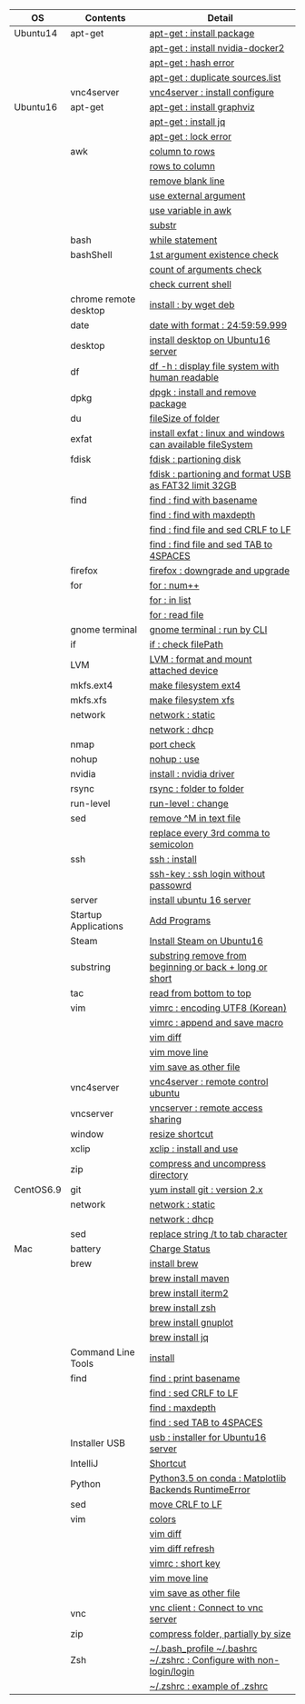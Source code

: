 | OS | Contents | Detail |
|---|---|---|
| Ubuntu14 | apt-get | [apt-get : install package](01_Ubuntu/01_14.04/01_apt-get/01_apt-get_install.md) |
| | | [apt-get : install nvidia-docker2](01_Ubuntu/01_14.04/01_apt-get/02_install_nvidia_docker_v2.md) |
| | | [apt-get : hash error](01_Ubuntu/01_14.04/01_apt-get/03_apt-get_update_hash_sum_error.md) |
| | | [apt-get : duplicate sources.list](01_Ubuntu/01_14.04/01_apt-get/04_apt-get_Duplicate_sources.list.md) |
| | vnc4server | [vnc4server : install configure](01_Ubuntu/01_14.04/02_vnc4server/01_install_config_vnc4server.md) |
| Ubuntu16 | apt-get | [apt-get : install graphviz](01_Ubuntu/02_16/01_apt-get/01_apt-get_install_graphviz_with_python3.5.md) |
| | | [apt-get : install jq](01_Ubuntu/02_16/01_apt-get/02_apt-get_install_jq.md) |
| | | [apt-get : lock error](01_Ubuntu/02_16/01_apt-get/03_apt-get_lock_error.md) |
| | awk | [column to rows](01_Ubuntu/02_16/02_awk/01_awk_column_to_rows.md) | 
| | | [rows to column](01_Ubuntu/02_16/02_awk/02_awk_rows_to_column.md) |
| | | [remove blank line](01_Ubuntu/02_16/02_awk/03_awk_remove_blank_line.md) |
| | | [use external argument](01_Ubuntu/02_16/02_awk/04_awk_use_external_argument.md) |
| | | [use variable in awk](01_Ubuntu/02_16/02_awk/05_awk_use_variable.md) |
| | | [substr](01_Ubuntu/02_16/02_awk/06_awk_substr.md) |
| | bash | [while statement](01_Ubuntu/02_16/03_bash/01_While_Statement.md) |
| | bashShell | [1st argument existence check](01_Ubuntu/02_16/04_bashShell_script/01_if_condition_1st_argument_existence_check.md) |
| | | [count of arguments check](01_Ubuntu/02_16/04_bashShell_script/02_if_condition_count_of_arguments_check.md) |
| | | [check current shell](01_Ubuntu/02_16/04_bashShell_script/03_check_current_shell.md) |
| | chrome remote desktop | [install : by wget deb](01_Ubuntu/02_16/05_chrome_remote_desktop/01_install_chrome_remote_desktop.md) |
| | date | [date with format : 24:59:59.999](01_Ubuntu/02_16/06_date/01_date_with_hour_min_sec_nano.md) |
| | desktop | [install desktop on Ubuntu16 server](01_Ubuntu/02_16/07_desktop/01_install_desktop_on_Ubuntu16_server.md) |
| | df | [df -h : display file system with human readable](01_Ubuntu/02_16/08_df/01_df_with_human_readerble.md) |
| | dpkg | [dpgk : install and remove package](01_Ubuntu/02_16/09_dpkg/01_dpkg_install_remove_package.md) |
| | du | [fileSize of folder](01_Ubuntu/02_16/10_du/01_du_file_size_of_folder.md) |
| | exfat | [install exfat : linux and windows can available fileSystem](01_Ubuntu/02_16/11_exfat/01_install_exfat_on_ubuntu16.md) |
| | fdisk | [fdisk : partioning disk](01_Ubuntu/02_16/12_fdisk/01_fdisk_partioning_disk.md) |
| | | [fdisk : partioning and format USB as FAT32 limit 32GB](01_Ubuntu/02_16/12_fdisk/02_format_USB_as_FAT32.md) |
| | find | [find : find with basename](01_Ubuntu/02_16/13_find/01_find_with_basename.md) |
| | | [find : find with maxdepth](01_Ubuntu/02_16/13_find/02_find_with_maxdepth.md) |
| | | [find : find file and sed CRLF to LF](01_Ubuntu/02_16/13_find/03_find_and_sed_move_CRLF_to_LF.md) |
| | | [find : find file and sed TAB to 4SPACES](01_Ubuntu/02_16/13_find/04_find_and_sed_move_TAB_to_4SPACES.md) |
| | firefox | [firefox : downgrade and upgrade](01_Ubuntu/02_16/14_firefox/01_firefox_downgrade_57_to_45.md) |
| | for | [for : num++](01_Ubuntu/02_16/15_for_statement/01_for_num++.md) |
| | | [for : in list](01_Ubuntu/02_16/15_for_statement/02_for_in_list.md) |
| | | [for : read file](01_Ubuntu/02_16/15_for_statement/03_for_read_file.md) |
| | gnome terminal | [gnome terminal : run by CLI](01_Ubuntu/02_16/16_gnome_terminal/01_run_gnome_terminal_by_CLI.md) |
| | if | [if : check filePath](01_Ubuntu/02_16/17_if/01_if_check_filePath.md) |
| | LVM | [LVM : format and mount attached device](01_Ubuntu/02_16/18_LVM/01_LVM_on_attached_device.md) |
| | mkfs.ext4 | [make filesystem ext4](01_Ubuntu/02_16/19_mkfs.ext4/01_mkfs.ext4_device.md) |
| | mkfs.xfs | [make filesystem xfs](01_Ubuntu/02_16/20_mkfs.xfs/01_mkfs.xfs_device.md) |
| | network | [network : static](01_Ubuntu/02_16/21_network/01_static/01_configure_static.md) |
| | | [network : dhcp](01_Ubuntu/02_16/21_network/01_static/01_configure_static.md) |
| | nmap | [port check](01_Ubuntu/02_16/22_nmap/01_install_use_nmap.md) |
| | nohup | [nohup : use](01_Ubuntu/02_16/23_nohup/01_use_nohup.md) |
| | nvidia | [install : nvidia driver](01_Ubuntu/02_16/24_nvidia/01_install_nvidia_driver.md) |
| | rsync | [rsync : folder to folder](01_Ubuntu/02_16/25_rsync/01_rsync_folder_to_folder.md) |
| | run-level | [run-level : change](01_Ubuntu/02_16/26_run-level/01_change_run-level.md) |
| | sed | [remove \^M in text file](01_Ubuntu/02_16/27_sed/01_remove_^M_with_sed.md) | 
| | | [replace every 3rd comma to semicolon](01_Ubuntu/02_16/27_sed/02_replace_every_3rd_comma_to_semicolon.md) |
| | ssh | [ssh : install](01_Ubuntu/02_16/29_ssh/01_install_ssh.md) |
| | | [ssh-key : ssh login without passowrd](01_Ubuntu/02_16/29_ssh/02_add_publicKey_to_server.md) |
| | server | [install ubuntu 16 server](01_Ubuntu/02_16/28_server/01_install_ubuntu16_server.md) | 
| | Startup Applications | [Add Programs](01_Ubuntu/02_16/30_Startup_Applications/01_add_programs.md) |
| | Steam | [Install Steam on Ubuntu16](01_Ubuntu/02_16/31_Steam/01_install_Steam_on_ubuntu16.md) |
| | substring | [substring remove from beginning or back + long or short](01_Ubuntu/02_16/32_substring/01_substring_remove.md) |
| | tac | [read from bottom to top](01_Ubuntu/02_16/33_tac/01_tac.md) |
| | vim | [vimrc : encoding UTF8 (Korean)](01_Ubuntu/02_16/34_vim/01_vimrc_encoding_korean.md) |
| | | [vimrc : append and save macro](01_Ubuntu/02_16/34_vim/02_vimrc_append_save_macro.md) |
| | | [vim diff](01_Ubuntu/02_16/34_vim/03_vim_diff.md) | 
| | | [vim move line](01_Ubuntu/02_16/34_vim/04_vim_move_line.md) | 
| | | [vim save as other file](01_Ubuntu/02_16/34_vim/05_vim_save_as_other_File.md) | 
| | vnc4server | [vnc4server : remote control ubuntu](01_Ubuntu/02_16/35_vnc4server/01_install_config_vnc4server.md) |
| | vncserver | [vncserver : remote access sharing](01_Ubuntu/02_16/35_vnc4server/02_configure_vncserver_on_ubuntu16_desktop.md) |
| | window | [resize shortcut](01_Ubuntu/02_16/36_window/01_resize_window.md) |
| | xclip | [xclip : install and use](01_Ubuntu/02_16/37_xclip/01_install_and_use_xclip.md) |
| | zip | [compress and uncompress directory](01_Ubuntu/02_16/38_zip/01_zip_directory.md) | 
| CentOS6.9 | git | [yum install git : version 2.x](02_CentOS/01_6.9/01_git/01_yum_install_git.md) |
| | network | [network : static](02_CentOS/01_6.9/02_network/01_static.md) |
| | | [network : dhcp](02_CentOS/01_6.9/02_network/02_dhcp.md) |
| | sed | [replace string /t to tab character](02_CentOS/01_6.9/03_sed/01_sed_string_replace.md) |
| Mac | battery | [Charge Status](03_Mac/01_Battery/01_Charge_Status.md) |
| | brew | [install brew](03_Mac/02_brew/01_install_brew.md) |
| | | [brew install maven](03_Mac/02_brew/02_brew_install_mavern.md) |
| | | [brew install iterm2](03_Mac/02_brew/03_brew_install_iterm2.md) |
| | | [brew install zsh](03_Mac/02_brew/04_brew_install_zsh.md) |
| | | [brew install gnuplot](03_Mac/02_brew/05_brew_install_gnuplot.md) |
| | | [brew install jq](03_Mac/02_brew/06_brew_install_jq.md) |
| | Command Line Tools | [install](03_Mac/03_Command_Line_Tools/01_install_Command_Line_Tools.md) |
| | find | [find : print basename](03_Mac/04_find/01_find_with_basename.md) |
| | | [find : sed CRLF to LF](03_Mac/04_find/03_find_and_sed_move_CRLF_to_LF.md) |
| | | [find : maxdepth](03_Mac/04_find/02_find_with_maxdepth.md) |
| | | [find : sed TAB to 4SPACES](03_Mac/04_find/04_find_and_sed_move_TAB_to_4SPACES.md) |
| | Installer USB | [usb : installer for Ubuntu16 server](03_Mac/05_installer_usb/01_create_installer_usb_for_ubuntu16_server.md) |
| | IntelliJ | [Shortcut](03_Mac/06_IntelliJ/01_Shortcuts.md) |
| | Python | [Python3.5 on conda : Matplotlib Backends RuntimeError](03_Mac/07_Python/01_with_Conda/01_Matplotlib_backends_RuntimeError.md) |
| | sed | [move CRLF to LF](03_Mac/08_sed/01_sed_remove_CRLF_to_LF.md) |
| | vim | [colors](03_Mac/09_vim/01_vimrc_configure.md) |
| | | [vim diff](03_Mac/09_vim/02_vim_diff.md) |
| | | [vim diff refresh](03_Mac/09_vim/03_vim_diff_refresh.md) |
| | | [vimrc : short key](03_Mac/09_vim/04_vimrc.md) |
| | | [vim move line](03_Mac/09_vim/05_vim_move_line.md) |
| | | [vim save as other file](03_Mac/09_vim/06_vim_save_as_other_File.md) |
| | vnc | [vnc client : Connect to vnc server](03_Mac/10_vnc_client/01_use_vnc_client.md) |
| | zip | [compress folder, partially by size](03_Mac/11_zip/01_use_zip.md) |
| | Zsh | [~/.bash_profile ~/.bashrc ~/.zshrc : Configure with non-login/login](03_Mac/12_zsh/01_explain_of_bash_profile_bashrc_zshrc.md) |
| | | [~/.zshrc : example of .zshrc](03_Mac/12_zsh/02_example_of_zshrc.md) |
